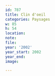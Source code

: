 ```yaml
---
id: 787
title: Clin d'oeil
categories: Paysages
w: 85
h: 54
location:
note:
file:
year: '2002'
year_start: 2002
year_end:
image:

---
```

